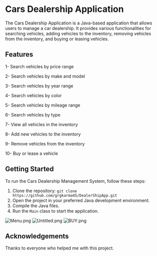 # Cars Dealership Application

The Cars Dealership Application is a Java-based application that allows users to manage a car dealership.
It provides various functionalities for searching vehicles, adding vehicles to the inventory, removing vehicles from the inventory, and buying or leasing vehicles.

## Features

1- Search vehicles by price range

2- Search vehicles by make and model

3- Search vehicles by year range

4- Search vehicles by color

5- Search vehicles by mileage range

6- Search vehicles by type

7- View all vehicles in the inventory

8- Add new vehicles to the inventory

9- Remove vehicles from the inventory

10- Buy or lease a vehicle

## Getting Started

To run the Cars Dealership Management System, follow these steps:

1. Clone the repository: `git clone https://github.com/grgkarma45/DealerShipApp.git`
2. Open the project in your preferred Java development environment.
3. Compile the Java files.
4. Run the `Main` class to start the application.

![Menu.png](..%2F..%2F..%2FUsers%2FStudent%2FDesktop%2Fworkshop2%20screenshot%2FMenu.png)
![Untitled.png](..%2F..%2F..%2FUsers%2FStudent%2FDesktop%2Fworkshop2%20screenshot%2FUntitled.png)
![BUY.png](..%2F..%2F..%2FUsers%2FStudent%2FDesktop%2Fworkshop2%20screenshot%2FBUY.png)


## Acknowledgements
Thanks to everyone who helped me with this project.